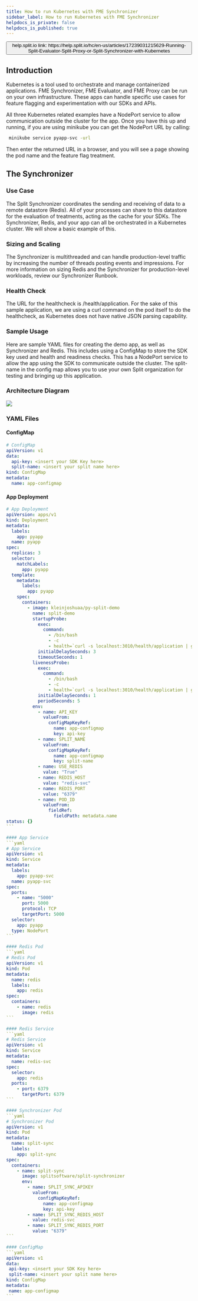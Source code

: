 ```yaml
---
title: How to run Kubernetes with FME Synchronizer
sidebar_label: How to run Kubernetes with FME Synchronizer
helpdocs_is_private: false
helpdocs_is_published: true
---
```


<p>
  <button style={{borderRadius:'8px', border:'1px', fontFamily:'Courier New', fontWeight:'800', textAlign:'left'}}> help.split.io link: https://help.split.io/hc/en-us/articles/17239031215629-Running-Split-Evaluator-Split-Proxy-or-Split-Synchronizer-with-Kubernetes </button>
</p>

## Introduction

Kubernetes is a tool used to orchestrate and manage containerized applications. FME Synchronizer, FME Evaluator, and FME Proxy can be run on your own infrastructure. These apps can handle specific use cases for feature flagging and experimentation with our SDKs and APIs.

All three Kubernetes related examples have a NodePort service to allow communication outside the cluster for the app. Once you have this up and running, if you are using minikube you can get the NodePort URL by calling:
```bash
 minikube service pyapp-svc -url
```
Then enter the returned URL in a browser, and you will see a page showing the pod name and the feature flag treatment.

## The Synchronizer

### Use Case
The Split Synchronizer coordinates the sending and receiving of data to a remote datastore (Redis). All of your processes can share to this datastore for the evaluation of treatments, acting as the cache for your SDKs. The Synchronizer, Redis, and your app can all be orchestrated in a Kubernetes cluster. We will show a basic example of this.

### Sizing and Scaling
The Synchronizer is multithreaded and can handle production-level traffic by increasing the number of threads posting events and impressions. For more information on sizing Redis and the Synchronizer for production-level workloads, review our Synchronizer Runbook.

### Health Check
The URL for the healthcheck is /health/application. For the sake of this sample application, we are using a curl command on the pod itself to do the healthcheck, as Kubernetes does not have native JSON parsing capability.

### Sample Usage
Here are sample YAML files for creating the demo app, as well as Synchronizer and Redis. This includes using a ConfigMap to store the SDK key used and health and readiness checks. This has a NodePort service to allow the app using the SDK to communicate outside the cluster. The split-name in the config map allows you to use your own Split organization for testing and bringing up this application.

### Architecture Diagram

![](https://www.split.io/wp-content/uploads/Screen-Shot-2022-10-06-at-9.08.59-PM.png)

### YAML Files
#### ConfigMap
```yaml
# ConfigMap
apiVersion: v1
data:
  api-key: <insert your SDK Key here>
  split-name: <insert your split name here>
kind: ConfigMap
metadata:
  name: app-configmap
```

#### App Deployment
````yaml
# App Deployment
apiVersion: apps/v1
kind: Deployment
metadata:
  labels:
    app: pyapp
  name: pyapp
spec:
  replicas: 3
  selector:
    matchLabels:
      app: pyapp
  template:
    metadata:
      labels:
        app: pyapp
    spec:
      containers:
        - image: kleinjoshuaa/py-split-demo
          name: split-demo
          startupProbe:
            exec:
              command:
                - /bin/bash
                - -c
                - health=`curl -s localhost:3010/health/application | grep '"healthy":true' -o | wc -l`; if test $health -ne 3; then exit 0; else exit 1; fi
            initialDelaySeconds: 3
            timeoutSeconds: 1
          livenessProbe:
            exec:
              command:
                - /bin/bash
                - -c
                - health=`curl -s localhost:3010/health/application | grep '"healthy":true' -o | wc -l`; if test $health -ne 3; then exit 0; else exit 1; fi
            initialDelaySeconds: 1
            periodSeconds: 5
          env:
            - name: API_KEY
              valueFrom:
                configMapKeyRef:
                  name: app-configmap
                  key: api-key
            - name: SPLIT_NAME
              valueFrom:
                configMapKeyRef:
                  name: app-configmap
                  key: split-name
            - name: USE_REDIS
              value: "True"
            - name: REDIS_HOST
              value: "redis-svc"
            - name: REDIS_PORT
              value: "6379"
            - name: POD_ID
              valueFrom:
                fieldRef:
                  fieldPath: metadata.name
status: {}
```

#### App Service
```yaml
# App Service
apiVersion: v1
kind: Service
metadata:
  labels:
    app: pyapp-svc
  name: pyapp-svc
spec:
  ports:
    - name: "5000"
      port: 5000
      protocol: TCP
      targetPort: 5000
  selector:
    app: pyapp
  type: NodePort
```

#### Redis Pod
```yaml
# Redis Pod
apiVersion: v1
kind: Pod
metadata:
  name: redis
  labels:
    app: redis
spec:
  containers:
    - name: redis
      image: redis
```

#### Redis Service
```yaml
# Redis Service
apiVersion: v1
kind: Service
metadata:
  name: redis-svc
spec:
  selector:
    app: redis
  ports:
    - port: 6379
      targetPort: 6379
```

#### Synchronizer Pod
```yaml
# Synchronizer Pod
apiVersion: v1
kind: Pod
metadata:
  name: split-sync
  labels:
    app: split-sync
spec:
  containers:
    - name: split-sync
      image: splitsoftware/split-synchronizer
      env:
        - name: SPLIT_SYNC_APIKEY
          valueFrom:
            configMapKeyRef:
              name: app-configmap
              key: api-key
        - name: SPLIT_SYNC_REDIS_HOST
          value: redis-svc
        - name: SPLIT_SYNC_REDIS_PORT
          value: "6379"
```

#### ConfigMap
```yaml
apiVersion: v1
data:
 api-key: <insert your SDK Key here>
 split-name: <insert your split name here>
kind: ConfigMap
metadata:
 name: app-configmap
```